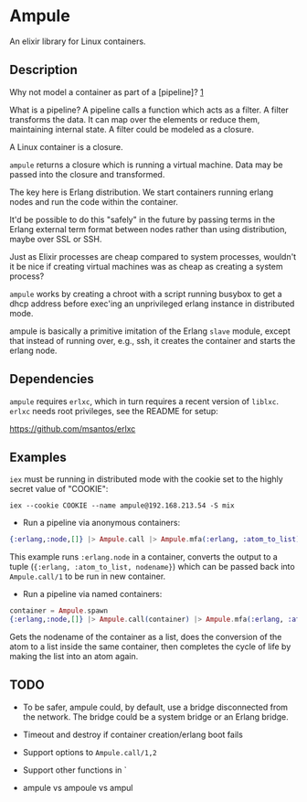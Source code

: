 # Ampule

An elixir library for Linux containers.

## Description

Why not model a container as part of a [pipeline]? [1] 

What is a pipeline? A pipeline calls a function which acts as a filter. A
filter transforms the data. It can map over the elements or reduce them,
maintaining internal state. A filter could be modeled as a closure.

A Linux container is a closure.

`ampule` returns a closure which is running a virtual machine. Data may
be passed into the closure and transformed.

The key here is Erlang distribution. We start containers running erlang
nodes and run the code within the container.

It'd be possible to do this "safely" in the future by passing terms in the
Erlang external term format between nodes rather than using distribution,
maybe over SSL or SSH.

Just as Elixir processes are cheap compared to system processes, wouldn't
it be nice if creating virtual machines was as cheap as creating a
system process?

`ampule` works by creating a chroot with a script running busybox to
get a dhcp address before exec'ing an unprivileged erlang instance in
distributed mode.

ampule is basically a primitive imitation of the Erlang `slave` module,
except that instead of running over, e.g., ssh, it creates the container
and starts the erlang node.

## Dependencies

`ampule` requires `erlxc`, which in turn requires a recent version of
`liblxc`. `erlxc` needs root privileges, see the README for setup:

https://github.com/msantos/erlxc

## Examples

`iex` must be running in distributed mode with the cookie set to the
highly secret value of "COOKIE":

```
iex --cookie COOKIE --name ampule@192.168.213.54 -S mix
```

* Run a pipeline via anonymous containers:

```elixir
{:erlang,:node,[]} |> Ampule.call |> Ampule.mfa(:erlang, :atom_to_list) |> Ampule.call
```

  This example runs `:erlang.node` in a container, converts the output
  to a tuple (`{:erlang, :atom_to_list, nodename}`) which can be passed
  back into `Ampule.call/1` to be run in new container.

* Run a pipeline via named containers:

```elixir
container = Ampule.spawn
{:erlang,:node,[]} |> Ampule.call(container) |> Ampule.mfa(:erlang, :atom_to_list) |> Ampule.call(container) |> list_to_atom
```

  Gets the nodename of the container as a list, does the conversion of
  the atom to a list inside the same container, then completes the cycle
  of life by making the list into an atom again.

## TODO

* To be safer, ampule could, by default, use a bridge disconnected from
  the network. The bridge could be a system bridge or an Erlang bridge.

* Timeout and destroy if container creation/erlang boot fails

* Support options to `Ampule.call/1,2`

* Support other functions in `

* ampule vs ampoule vs ampul

[1]: http://cr.yp.to/qmail/qmailsec-20071101.pdf
